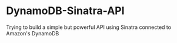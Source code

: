 DynamoDB-Sinatra-API
====================

Trying to build a simple but powerful API using Sinatra connected to Amazon's DynamoDB